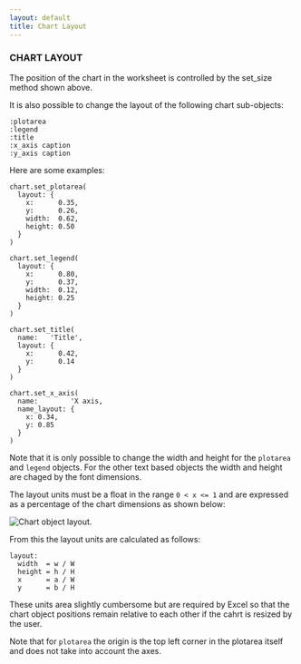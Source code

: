 ```yaml
---
layout: default
title: Chart Layout
---
```


### <a name="chart_layout" class="anchor" href="#chart_layout"><span class="octicon octicon-link" /></a>CHART LAYOUT

The position of the chart in the worksheet is controlled by the set_size method shown above.

It is also possible to change the layout of the following chart sub-objects:

    :plotarea
    :legend
    :title
    :x_axis caption
    :y_axis caption

Here are some examples:

    chart.set_plotarea(
      layout: {
        x:      0.35,
        y:      0.26,
        width:  0.62,
        height: 0.50
      }
    )

    chart.set_legend(
      layout: {
        x:      0.80,
        y:      0.37,
        width:  0.12,
        height: 0.25
      }
    )

    chart.set_title(
      name:   'Title',
      layout: {
        x:      0.42,
        y:      0.14
      }
    )

    chart.set_x_axis(
      name:        'X axis,
      name_layout: {
        x: 0.34,
        y: 0.85
      }
    )

Note that it is only possible to change the width and height for the `plotarea` and `legend` objects.
For the other text based objects the width and height are
chaged by the font dimensions.

The layout units must be a float in the range `0 < x <= 1` and are expressed
as a percentage of the chart dimensions as shown below:

![Chart object layout.](images/examples/layout.png)

From this the layout units are calculated as follows:

    layout:
      width  = w / W
      height = h / H
      x      = a / W
      y      = b / H

These units area slightly cumbersome but are required by Excel so that the chart object positions remain relative to each other if the cahrt is resized by the user.

Note that for `plotarea` the origin is the top left corner in the plotarea itself and does not take into account the axes.
